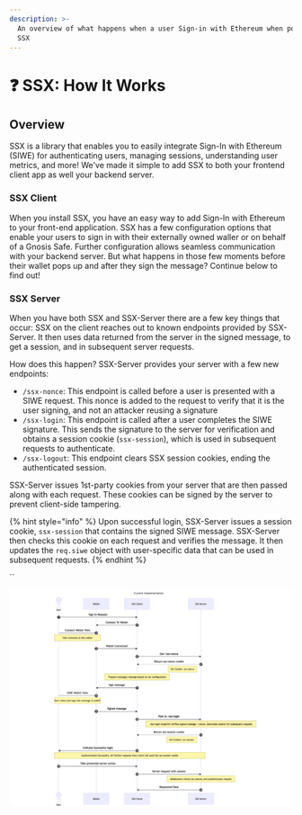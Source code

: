 ```yaml
---
description: >-
  An overview of what happens when a user Sign-in with Ethereum when powered by
  SSX
---
```


# ❓ SSX: How It Works

## Overview

SSX is a library that enables you to easily integrate Sign-In with Ethereum (SIWE) for authenticating users, managing sessions, understanding user metrics, and more! We've made it simple to add SSX to both your frontend client app as well your backend server.

### SSX Client

When you install SSX, you have an easy way to add Sign-In with Ethereum to your front-end application. SSX has a few configuration options that enable your users to sign in with their externally owned waller or on behalf of a Gnosis Safe. Further configuration allows seamless communication with your backend server. But what happens in those few moments before their wallet pops up and after they sign the message? Continue below to find out!

### SSX Server&#x20;

When you have both SSX and SSX-Server there are a few key things that occur: SSX on the client reaches out to known endpoints provided by SSX-Server. It then uses data returned from the server in the signed message, to get a session, and in subsequent server requests.

How does this happen? SSX-Server provides your server with a few new endpoints:

* `/ssx-nonce`: This endpoint is called before a user is presented with a SIWE request. This nonce is added to the request to verify that it is the user signing, and not an attacker reusing a signature
* `/ssx-login`: This endpoint is called after a user completes the SIWE signature. This sends the signature to the server for verification and obtains a session cookie (`ssx-session`), which is used in subsequent requests to authenticate.
* `/ssx-logout`: This endpoint clears SSX session cookies, ending the authenticated session.

SSX-Server issues 1st-party cookies from your server that are then passed along with each request. These cookies can be signed by the server to prevent client-side tampering.

{% hint style="info" %}
Upon successful login, SSX-Server issues a session cookie, `ssx-session` that contains the signed SIWE message. SSX-Server then checks this cookie on each request and verifies the message. It then updates the `req.siwe` object with user-specific data that can be used in subsequent requests.
{% endhint %}

``

![An overview of the sign-in flow using SSX and SSX-Server](.gitbook/assets/ssx-overview-2.png)
